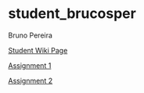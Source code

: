 # student_brucosper

Bruno Pereira

[Student Wiki Page](https://github.com/bcb420-2020/student_brucosper/wiki)

[Assignment 1](https://htmlpreview.github.io/?https://github.com/bcb420-2020/student_brucosper/blob/master/A1_Pereira_Bruno.html)

[Assignment 2](https://htmlpreview.github.io/?https://github.com/bcb420-2020/student_brucosper/blob/master/A2_Pereira_Bruno.html)
